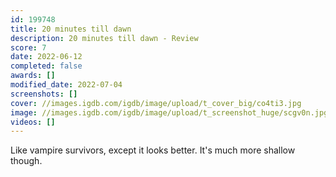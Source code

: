 ```yaml
---
id: 199748
title: 20 minutes till dawn
description: 20 minutes till dawn - Review
score: 7
date: 2022-06-12
completed: false
awards: []
modified_date: 2022-07-04
screenshots: []
cover: //images.igdb.com/igdb/image/upload/t_cover_big/co4ti3.jpg
image: //images.igdb.com/igdb/image/upload/t_screenshot_huge/scgv0n.jpg
videos: []
---
```

Like vampire survivors, except it looks better. It's much more shallow though.